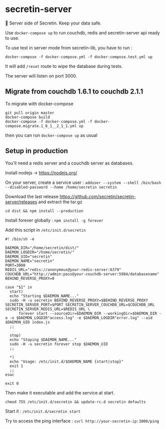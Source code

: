 # secretin-server
💾 Server side of Secretin. Keep your data safe.

Use `docker-compose up` to run couchdb, redis and secretin-server api ready to use.

To use test in server mode from secretin-lib, you have to run :

`docker-compose -f docker-compose.yml -f docker-compose.test.yml up`

It will add `/reset` route to wipe the database during tests.

The server will listen on port 3000.

## Migrate from couchdb 1.6.1 to couchdb 2.1.1

To migrate with docker-compose
```
git pull origin master
docker-compose build
docker-compose -f docker-compose.yml -f docker-compose.migrate.1_6_1__2_1_1.yml up
```

then you can run `docker-compose up` as usual

## Setup in production

You'll need a redis server and a couchdb server as databases.

Install nodejs -> https://nodejs.org/

On your server, create a service user : `adduser --system --shell /bin/bash --disabled-password --home /home/secretin secretin`

Download the last release https://github.com/secretin/secretin-server/releases and extract the tar.gz

`cd dist && npm install --production`

Install forever globally : `npm install -g forever`

Add this script in `/etc/init.d/secretin`

```
#! /bin/sh -e

DAEMON_DIR="/home/secretin/dist/"
DAEMON_LOGDIR="/home/secretin/"
DAEMON_UID="secretin"
DAEMON_NAME="secretin"
PORT=3000
REDIS_URL="redis://anonymous@your-redis-server:6379"
COUCHDB_URL="http://admin:pass@your-couchdb-server:5984/databasename"
BEHIND_REVERSE_PROXY=0

case "$1" in
  start)
  echo "Starting $DAEMON_NAME..."
  sudo -H -u secretin BEHIND_REVERSE_PROXY=$BEHIND_REVERSE_PROXY SECRETIN_SERVER_PORT=$PORT SECRETIN_SERVER_COUCHDB_URL=$COUCHDB_URL SECRETIN_SERVER_REDIS_URL=$REDIS_URL \
      forever start --sourceDir=$DAEMON_DIR --workingDir=$DAEMON_DIR -a -o $DAEMON_LOGDIR"access.log" -e $DAEMON_LOGDIR"error.log" --uid $DAEMON_UID index.js
  ;;

  stop)
  echo "Stoping $DAEMON_NAME..."
  sudo -H -u secretin forever stop $DAEMON_UID
  ;;

  *)
  echo "Usage: /etc/init.d/$DAEMON_NAME {start|stop}"
  exit 1
  ;;
esac

exit 0
```

Then make it executable and add the service at start.

`chmod 755 /etc/init.d/secretin && update-rc.d secretin defaults`

Start it : `/etc/init.d/secretin start`

Try to access the ping interface : `curl http://your-secretin-ip:3000/ping`
